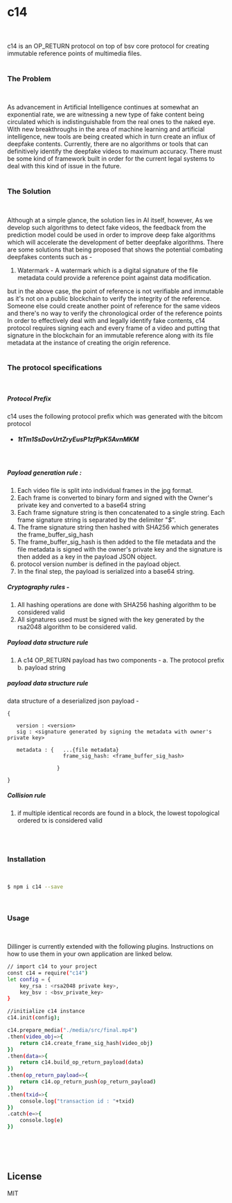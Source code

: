 # c14


<br>
<br>
c14 is an OP_RETURN protocol on top of bsv core protocol for creating immutable reference points of multimedia files.
<br>
<br>

 
### The Problem
<br>

As advancement in Artificial Intelligence continues at somewhat an exponential rate, we are witnessing a new type of fake content being circulated which is indistinguishable from the real ones to the naked eye. With new breakthroughs in the area of machine learning and artificial intelligence, new tools are being created which in turn create an influx of deepfake contents. Currently, there are no algorithms or tools that can definitively identify the deepfake videos to maximum accuracy. There must be some kind of framework built in order for the current legal systems to deal with this kind of issue in the future.
<br>
<br>



### The Solution
<br>

Although at a simple glance, the solution lies in AI itself, however, As we develop such algorithms to detect fake videos, the feedback from the prediction model could be used in order to improve deep fake algorithms which will accelerate the development of better deepfake algorithms. There are some solutions that being proposed that shows the potential combating deepfakes contents such as -
1. Watermark - A watermark which is a digital signature of the file metadata could provide a reference point against data modification.

but in the above case, the point of reference is not verifiable and immutable as it's not on a public blockchain to verify the integrity of the reference. Someone else could create another point of reference for the same videos and there's no way to verify the chronological order of the reference points
In order to effectively deal with and legally identify fake contents, c14 protocol requires signing each and every frame of a video and putting that signature in the blockchain for an immutable reference along with its file metadata at the instance of creating the origin reference.
<br>
<br>


### The protocol specifications 
<br>

##### Protocol Prefix
c14 uses the following protocol prefix which was generated with the bitcom protocol 
<br>
 - ##### 1tTm1SsDovUrtZryEusP1zfPpK5AvnMKM

<br>

##### Payload generation rule : 
1. Each video file is split into individual frames in the jpg format.
2. Each frame is converted to binary form and signed with the Owner's private key and converted to a base64 string
3. Each frame signature string is then concatenated to a single string. Each frame signature string is separated by the delimiter  "_$_".
4. The frame signature string then hashed with SHA256 which generates the frame_buffer_sig_hash
5. The frame_buffer_sig_hash is then added to the file metadata and the file metadata is signed with the owner's private key and the signature is then added as a key in the payload JSON object.
6. protocol version number is defined in the payload object.
7. In the final step, the payload is serialized into a base64 string.
 
##### Cryptography rules - 
1. All hashing operations are done with SHA256 hashing algorithm to be considered valid
2. All signatures used must be signed with the key generated by the rsa2048 algorithm to be considered valid.

##### Payload data structure rule
1. A c14 OP_RETURN payload has two components - a. The protocol prefix b. payload string

##### payload data structure rule


data structure of a deserialized json payload  -

```
{

   version : <version>
   sig : <signature generated by signing the metadata with owner's private key>
   
   metadata : {   ...{file metadata}
                  frame_sig_hash: <frame_buffer_sig_hash> 
                  
                }

}
```




##### Collision rule
1. if multiple identical records are found in a block, the lowest topological ordered tx is considered valid
<br>
<br>


### Installation
<br>

```sh
$ npm i c14 --save
```

<br>

### Usage
<br>

Dillinger is currently extended with the following plugins. Instructions on how to use them in your own application are linked below.

```sh
// import c14 to your project
const c14 = require("c14") 
let config = {
    key_rsa : <rsa2048 private key>,
    key_bsv : <bsv_private_key>
}

//initialize c14 instance 
c14.init(config);

c14.prepare_media("./media/src/final.mp4")
.then(video_obj=>{
    return c14.create_frame_sig_hash(video_obj)
})
.then(data=>{
    return c14.build_op_return_payload(data)
})
.then(op_return_payload=>{
    return c14.op_return_push(op_return_payload)
})
.then(txid=>{
    console.log("transaction id : "+txid)
})
.catch(e=>{
    console.log(e)
})
```

<br>
<br>
<br>


License
----

MIT


